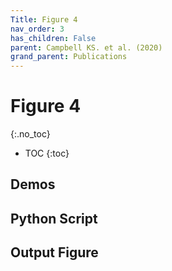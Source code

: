 ```yaml
---
Title: Figure 4
nav_order: 3
has_children: False
parent: Campbell KS. et al. (2020)
grand_parent: Publications
---
```



# Figure 4
{:.no_toc}

* TOC
{:toc}

## Demos

## Python Script

## Output Figure
